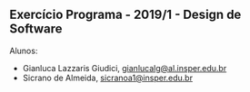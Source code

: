 Exercício Programa - 2019/1 - Design de Software
------------------------------------------------

Alunos: 
- Gianluca Lazzaris Giudici, gianlucalg@al.insper.edu.br
- Sicrano de Almeida, sicranoa1@insper.edu.br


